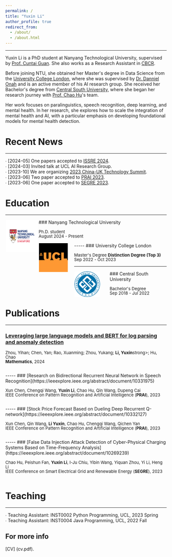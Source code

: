 ```yaml
---
permalink: /
title: "Yuxin Li"
author_profile: true
redirect_from: 
  - /about/
  - /about.html
---
```

-----
Yuxin Li is a PhD student at Nanyang Technological University, supervised by [Prof. Cuntai Guan](https://dr.ntu.edu.sg/cris/rp/rp01023). She also works as a Research Assistant in [CBCR](https://ntu-cbcr.org/).

Before joining NTU, she obtained her Master's degree in Data Science from the [University College London](https://www.ucl.ac.uk/), where she was supervised by [Dr. Danniel Onah](https://profiles.ucl.ac.uk/62731-daniel-onah/publications) and is an active member of his AI research group. She received her Bachelor's degree from [Central South University](https://en.csu.edu.cn/), where she began her research journey with [Prof. Chao Hu](https://faculty.csu.edu.cn/huchao/zh_CN/index.htm)'s team.

Her work focuses on paralinguistics, speech recognition, deep learning, and mental health. In her research, she explores how to scale the integration of mental health and AI, with a particular emphasis on developing foundational models for mental health detection.

Recent News
======
-----

∙ [2024-05] One papers accepted to [ISSRE 2024](https://easychair.org/cfp/ISSRE2024).<br />
∙ [2024-03] Invited talk at UCL AI Research Group.<br />
∙ [2023-10] We are organizing [2023 China-UK Technology Summit](https://www.chinadaily.com.cn/a/202310/16/WS652c36f1a31090682a5e8a07.html). <br />
∙ [2023-06] Two paper accepted to [PRAI 2023](https://ieeexplore.ieee.org/xpl/conhome/10330801/proceeding).<br />
∙ [2023-06] One paper accepted to [SEGRE 2023](https://www.computer.org/csdl/proceedings/segre/2023/1R1uHxcCyCk).<br />



Education
======
-----
<img style="float: left; margin:2px 2px" src="../images/NTU_logo.png" width="100" height="100">
### Nanyang Technological University
<p style="line-height:1.0">
<font size="2">
Ph.D. student<br />
August 2024 - Present<br />
</font>
</p>
-----
<img style="float: left; margin:1px 20px 1px 1px" src="../images/UCL_logo.png" width="90" height="90">
### University College London
<p style="line-height:1.0">
<font size="2">
Master's Degree <strong>Distinction Degree (Top 3)</strong><br />
Sep 2022 - Oct 2023<br />
</font>
</p>

-----
<img style="float: left; margin:1px 30px 1px 1px" src="../images/CSU_logo.png" width="80" height="80">
### Central South University
<p style="line-height:1.0">
<font size="2">
Bachelor's Degree<br />
Sep 2018 - Jul 2022<br />

</font>
</p>

Publications
======
-----
### [Leveraging large language models and BERT for log parsing and anomaly detection](https://dr.ntu.edu.sg/bitstream/10356/181426/2/mathematics-12-02758-v2.pdf)
<p style="line-height:1.0">
<font size="2">
Zhou, Yihan; Chen, Yan; Rao, Xuanming; Zhou, Yukang; <strong>Li, Yuxin</strong>strong>; Hu, Chao<br />
<strong>Mathematics</strong>, 2024 <br />

<br />
</font>
</p>
-----
### [Research on Bidirectional Recurrent Neural Network in Speech Recognition](https://ieeexplore.ieee.org/abstract/document/10331975)
<p style="line-height:1.0">
<font size="2">
Xun Chen, Chengqi Wang, <strong>Yuxin Li</strong>, Chao Hu, Qin Wang, Dupeng Cai <br />
IEEE Conference on Pattern Recognition and Artificial Intelligence (<strong>PRAI</strong>), 2023 <br />

<br />
</font>
</p>
-----
### [Stock Price Forecast Based on Dueling Deep Recurrent Q-network](https://ieeexplore.ieee.org/abstract/document/10332127)
<p style="line-height:1.0">
<font size="2">
Xun Chen, Qin Wang, <strong>Li Yuxin</strong>, Chao Hu, Chengqi Wang, Qichen Yan<br />
IEEE Conference on Pattern Recognition and Artificial Intelligence (<strong>PRAI</strong>), 2023 <br />

<br />
</font>
</p>
-----
### [False Data Injection Attack Detection of Cyber-Physical Charging Systems Based on Time-Frequency Analysis](https://ieeexplore.ieee.org/abstract/document/10269239)
<p style="line-height:1.0">
<font size="2">
Chao Hu, Peishun Fan, <strong>Yuxin Li</strong>, I-Ju Chiu, Yibin Wang, Yiquan Zhou, Yi Li, Heng Li<br />
IEEE Conference on Smart Electrical Grid and Renewable Energy (<strong>SEGRE</strong>), 2023 <br />

<br />
</font>
</p>


Teaching
======
-----
∙ Teaching Assistant: INST0002 Python Programming, UCL, 2023 Spring<br />
∙ Teaching Assistant: INST0004 Java Programming, UCL, 2022 Fall<br />


For more info
------
[CV] (cv.pdf). 
